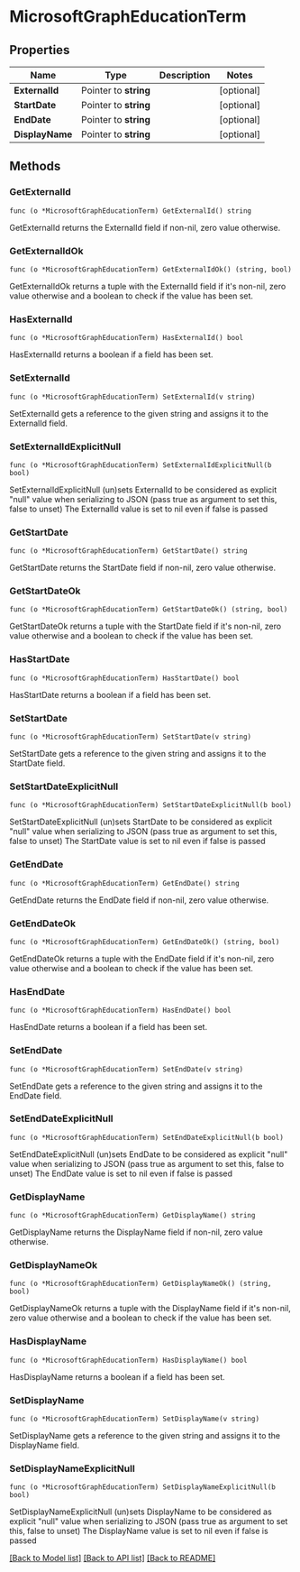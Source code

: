 # MicrosoftGraphEducationTerm

## Properties

Name | Type | Description | Notes
------------ | ------------- | ------------- | -------------
**ExternalId** | Pointer to **string** |  | [optional] 
**StartDate** | Pointer to **string** |  | [optional] 
**EndDate** | Pointer to **string** |  | [optional] 
**DisplayName** | Pointer to **string** |  | [optional] 

## Methods

### GetExternalId

`func (o *MicrosoftGraphEducationTerm) GetExternalId() string`

GetExternalId returns the ExternalId field if non-nil, zero value otherwise.

### GetExternalIdOk

`func (o *MicrosoftGraphEducationTerm) GetExternalIdOk() (string, bool)`

GetExternalIdOk returns a tuple with the ExternalId field if it's non-nil, zero value otherwise
and a boolean to check if the value has been set.

### HasExternalId

`func (o *MicrosoftGraphEducationTerm) HasExternalId() bool`

HasExternalId returns a boolean if a field has been set.

### SetExternalId

`func (o *MicrosoftGraphEducationTerm) SetExternalId(v string)`

SetExternalId gets a reference to the given string and assigns it to the ExternalId field.

### SetExternalIdExplicitNull

`func (o *MicrosoftGraphEducationTerm) SetExternalIdExplicitNull(b bool)`

SetExternalIdExplicitNull (un)sets ExternalId to be considered as explicit "null" value
when serializing to JSON (pass true as argument to set this, false to unset)
The ExternalId value is set to nil even if false is passed
### GetStartDate

`func (o *MicrosoftGraphEducationTerm) GetStartDate() string`

GetStartDate returns the StartDate field if non-nil, zero value otherwise.

### GetStartDateOk

`func (o *MicrosoftGraphEducationTerm) GetStartDateOk() (string, bool)`

GetStartDateOk returns a tuple with the StartDate field if it's non-nil, zero value otherwise
and a boolean to check if the value has been set.

### HasStartDate

`func (o *MicrosoftGraphEducationTerm) HasStartDate() bool`

HasStartDate returns a boolean if a field has been set.

### SetStartDate

`func (o *MicrosoftGraphEducationTerm) SetStartDate(v string)`

SetStartDate gets a reference to the given string and assigns it to the StartDate field.

### SetStartDateExplicitNull

`func (o *MicrosoftGraphEducationTerm) SetStartDateExplicitNull(b bool)`

SetStartDateExplicitNull (un)sets StartDate to be considered as explicit "null" value
when serializing to JSON (pass true as argument to set this, false to unset)
The StartDate value is set to nil even if false is passed
### GetEndDate

`func (o *MicrosoftGraphEducationTerm) GetEndDate() string`

GetEndDate returns the EndDate field if non-nil, zero value otherwise.

### GetEndDateOk

`func (o *MicrosoftGraphEducationTerm) GetEndDateOk() (string, bool)`

GetEndDateOk returns a tuple with the EndDate field if it's non-nil, zero value otherwise
and a boolean to check if the value has been set.

### HasEndDate

`func (o *MicrosoftGraphEducationTerm) HasEndDate() bool`

HasEndDate returns a boolean if a field has been set.

### SetEndDate

`func (o *MicrosoftGraphEducationTerm) SetEndDate(v string)`

SetEndDate gets a reference to the given string and assigns it to the EndDate field.

### SetEndDateExplicitNull

`func (o *MicrosoftGraphEducationTerm) SetEndDateExplicitNull(b bool)`

SetEndDateExplicitNull (un)sets EndDate to be considered as explicit "null" value
when serializing to JSON (pass true as argument to set this, false to unset)
The EndDate value is set to nil even if false is passed
### GetDisplayName

`func (o *MicrosoftGraphEducationTerm) GetDisplayName() string`

GetDisplayName returns the DisplayName field if non-nil, zero value otherwise.

### GetDisplayNameOk

`func (o *MicrosoftGraphEducationTerm) GetDisplayNameOk() (string, bool)`

GetDisplayNameOk returns a tuple with the DisplayName field if it's non-nil, zero value otherwise
and a boolean to check if the value has been set.

### HasDisplayName

`func (o *MicrosoftGraphEducationTerm) HasDisplayName() bool`

HasDisplayName returns a boolean if a field has been set.

### SetDisplayName

`func (o *MicrosoftGraphEducationTerm) SetDisplayName(v string)`

SetDisplayName gets a reference to the given string and assigns it to the DisplayName field.

### SetDisplayNameExplicitNull

`func (o *MicrosoftGraphEducationTerm) SetDisplayNameExplicitNull(b bool)`

SetDisplayNameExplicitNull (un)sets DisplayName to be considered as explicit "null" value
when serializing to JSON (pass true as argument to set this, false to unset)
The DisplayName value is set to nil even if false is passed

[[Back to Model list]](../README.md#documentation-for-models) [[Back to API list]](../README.md#documentation-for-api-endpoints) [[Back to README]](../README.md)


